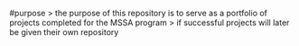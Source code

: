 #purpose
    > the purpose of this repository is to serve as a portfolio of projects completed for the MSSA program
    > if successful projects will later be given their own repository
